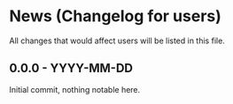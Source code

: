 # News (Changelog for users)

All changes that would affect users will be listed in this file.

## 0.0.0 - YYYY-MM-DD

Initial commit, nothing notable here.